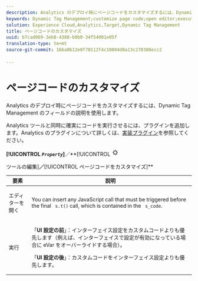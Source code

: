 ```yaml
---
description: Analytics のデプロイ時にページコードをカスタマイズするには、Dynamic Tag Management のフィールドの説明を使用します。
keywords: Dynamic Tag Management;customize page code;open editor;execute
solution: Experience Cloud,Analytics,Target,Dynamic Tag Management
title: ページコードのカスタマイズ
uuid: b7cad069-3eb8-4388-b0b0-34f54001e05f
translation-type: tm+mt
source-git-commit: 16ba0b12e0f70112f4c10804d0a13c278388ecc2

---
```



# ページコードのカスタマイズ

Analytics のデプロイ時にページコードをカスタマイズするには、Dynamic Tag Management のフィールドの説明を使用します。

Analytics ツールと同時に確実にコードを実行させるには、プラグインを追加します。Analytics のプラグインについて詳しくは、[実装プラグイン](/help/implement/js-implementation/plugins/impl-plugins.md)を参照してください。

**[!UICONTROL *`Property`*]**／**[!UICONTROL   ![](assets/settings_gear.png)

ツールの編集]**／**[!UICONTROL ページコードをカスタマイズ]**

<table id="table_A4676A5FEE814DF9A05DA0E56F8B4C6D"> 
 <thead> 
  <tr> 
   <th colname="col1" class="entry"> 要素 </th> 
   <th colname="col2" class="entry"> 説明 </th> 
  </tr> 
 </thead>
 <tbody> 
  <tr> 
   <td colname="col1"> <p>エディターを開く </p> </td> 
   <td colname="col2"> <p>You can insert any JavaScript call that must be triggered before the final <code> s.t()</code> call, which is contained in the <code> s_code</code>. </p> </td> 
  </tr> 
  <tr> 
   <td colname="col1"> <p>実行 </p> </td> 
   <td colname="col2"> <p> 「<b>UI 設定の前</b>」：インターフェイス設定をカスタムコードよりも優先します（例えば、インターフェイスで設定が有効になっている場合に eVar をオーバーライドする場合）。 </p> <p> 「<b>UI 設定の後</b>」：カスタムコードをインターフェイス設定よりも優先します。 </p> </td> 
  </tr> 
 </tbody> 
</table>

